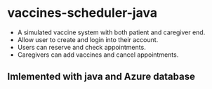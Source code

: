 # vaccines-scheduler-java
- A simulated vaccine system with both patient and caregiver end.  
- Allow user to create and login into their account.
- Users can reserve and check appointments.
- Caregivers can add vaccines and cancel appointments.

## Imlemented with java and Azure database